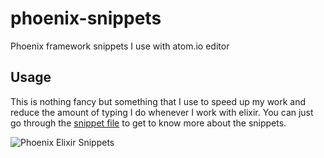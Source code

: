 # phoenix-snippets
Phoenix framework snippets I use with atom.io editor

## Usage

This is nothing fancy but something that I use to speed up my work and reduce the amount of typing I do whenever I work with elixir. You can just go through the [snippet file](snippets/phoenix-elixir-snippets.cson) to get to know more about the snippets.

![Phoenix Elixir Snippets](/images/phoenix-elixir-snippet.gif?raw=true)

